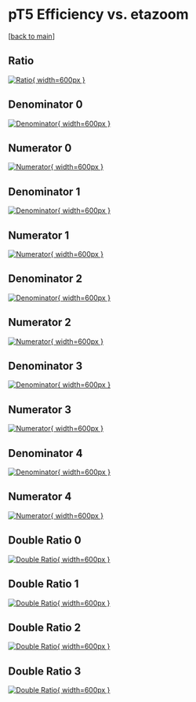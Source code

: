 # pT5 Efficiency vs. etazoom

[[back to main](./)]



## Ratio

[![Ratio](../mtv/var/pT5_base_0_-1_eff_etazoom.png){ width=600px }](../mtv/var/pT5_base_0_-1_eff_etazoom.pdf)

## Denominator 0

[![Denominator](../mtv/den/pT5_base_0_-1_eff_etazoom_den0.png){ width=600px }](../mtv/den/pT5_base_0_-1_eff_etazoom_den0.pdf)

## Numerator 0

[![Numerator](../mtv/num/pT5_base_0_-1_eff_etazoom_num0.png){ width=600px }](../mtv/num/pT5_base_0_-1_eff_etazoom_num0.pdf)

## Denominator 1

[![Denominator](../mtv/den/pT5_base_0_-1_eff_etazoom_den1.png){ width=600px }](../mtv/den/pT5_base_0_-1_eff_etazoom_den1.pdf)

## Numerator 1

[![Numerator](../mtv/num/pT5_base_0_-1_eff_etazoom_num1.png){ width=600px }](../mtv/num/pT5_base_0_-1_eff_etazoom_num1.pdf)

## Denominator 2

[![Denominator](../mtv/den/pT5_base_0_-1_eff_etazoom_den2.png){ width=600px }](../mtv/den/pT5_base_0_-1_eff_etazoom_den2.pdf)

## Numerator 2

[![Numerator](../mtv/num/pT5_base_0_-1_eff_etazoom_num2.png){ width=600px }](../mtv/num/pT5_base_0_-1_eff_etazoom_num2.pdf)

## Denominator 3

[![Denominator](../mtv/den/pT5_base_0_-1_eff_etazoom_den3.png){ width=600px }](../mtv/den/pT5_base_0_-1_eff_etazoom_den3.pdf)

## Numerator 3

[![Numerator](../mtv/num/pT5_base_0_-1_eff_etazoom_num3.png){ width=600px }](../mtv/num/pT5_base_0_-1_eff_etazoom_num3.pdf)

## Denominator 4

[![Denominator](../mtv/den/pT5_base_0_-1_eff_etazoom_den4.png){ width=600px }](../mtv/den/pT5_base_0_-1_eff_etazoom_den4.pdf)

## Numerator 4

[![Numerator](../mtv/num/pT5_base_0_-1_eff_etazoom_num4.png){ width=600px }](../mtv/num/pT5_base_0_-1_eff_etazoom_num4.pdf)

## Double Ratio 0

[![Double Ratio](../mtv/ratio/pT5_base_0_-1_eff_etazoom_ratio0.png){ width=600px }](../mtv/ratio/pT5_base_0_-1_eff_etazoom_ratio0.pdf)

## Double Ratio 1

[![Double Ratio](../mtv/ratio/pT5_base_0_-1_eff_etazoom_ratio1.png){ width=600px }](../mtv/ratio/pT5_base_0_-1_eff_etazoom_ratio1.pdf)

## Double Ratio 2

[![Double Ratio](../mtv/ratio/pT5_base_0_-1_eff_etazoom_ratio2.png){ width=600px }](../mtv/ratio/pT5_base_0_-1_eff_etazoom_ratio2.pdf)

## Double Ratio 3

[![Double Ratio](../mtv/ratio/pT5_base_0_-1_eff_etazoom_ratio3.png){ width=600px }](../mtv/ratio/pT5_base_0_-1_eff_etazoom_ratio3.pdf)


